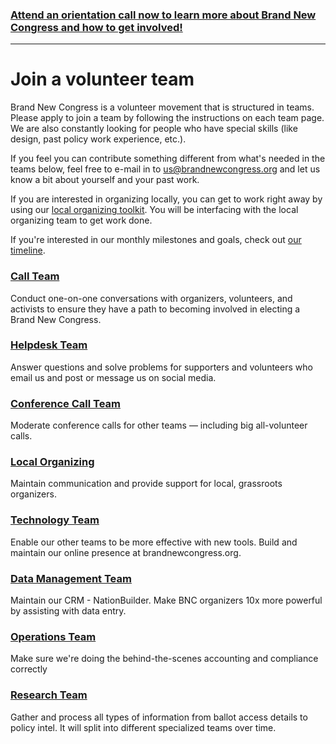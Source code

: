 ### [Attend an orientation call now to learn more about Brand New Congress and how to get involved!](/call)
---

# Join a volunteer team

Brand New Congress is a volunteer movement that is structured in teams. Please apply to join a team by following the instructions on each team page. We are also constantly looking for people who have special skills (like design, past policy work experience, etc.).

If you feel you can contribute something different from what's needed in the teams below, feel free to e-mail in to [us@brandnewcongress.org](mailto:us@brandnewcongress.org) and let us know a bit about yourself and your past work.

If you are interested in organizing locally, you can get to work right away by using our [local organizing toolkit](/work). You will be interfacing with the local organizing team to get work done.

If you're interested in our monthly milestones and goals, check out [our timeline](/timeline).

### [Call Team](/callteam)
Conduct one-on-one conversations with organizers, volunteers, and activists to ensure they have a path to becoming involved in electing a Brand New Congress.

### [Helpdesk Team](/helpdeskteam)
Answer questions and solve problems for supporters and volunteers who email us and post or message us on social media.

### [Conference Call Team](/conferencecallteam)
Moderate conference calls for other teams &mdash; including big all-volunteer calls.

### [Local Organizing](/localorganizingteam)
Maintain communication and provide support for local, grassroots organizers.

### [Technology Team](https://github.com/BrandNewCongress/welcome)
Enable our other teams to be more effective with new tools. Build and maintain our online presence at brandnewcongress.org.

### [Data Management Team](/datamanagementteam)
Maintain our CRM - NationBuilder. Make BNC organizers 10x more powerful by assisting with data entry.

### [Operations Team](/operationsteam)
Make sure we're doing the behind-the-scenes accounting and compliance correctly

### [Research Team](/researchteam)
Gather and process all types of information from ballot access details to policy intel. It will split into different specialized teams over time.
